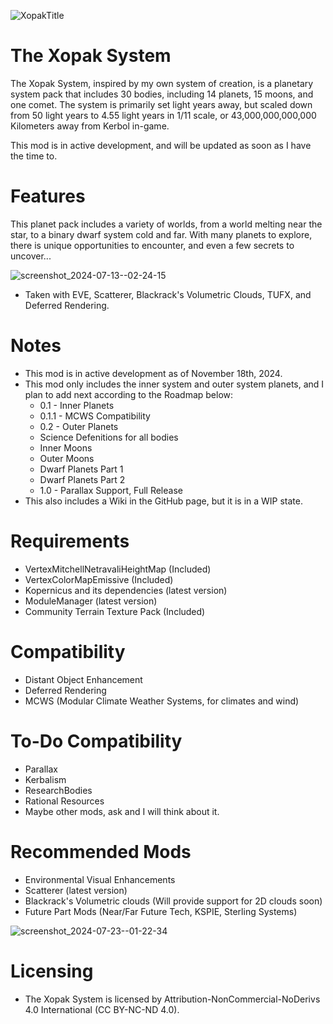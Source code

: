 
![XopakTitle](https://github.com/user-attachments/assets/194775ab-f380-4e03-83e9-f8c57fc2105a)

# The Xopak System
The Xopak System, inspired by my own system of creation, is a planetary system pack that includes 30 bodies, including 14 planets, 15 moons, and one comet. The system is primarily set light years away, but scaled down from 50 light years to 4.55 light years in 1/11 scale, or 43,000,000,000,000 Kilometers away from Kerbol in-game.

This mod is in active development, and will be updated as soon as I have the time to.

# Features
This planet pack includes a variety of worlds, from a world melting near the star, to a binary dwarf system cold and far. With many planets to explore, there is unique opportunities to encounter, and even a few secrets to uncover...

![screenshot_2024-07-13--02-24-15](https://github.com/user-attachments/assets/2adc0e1c-1a1e-40f7-8199-0ddac8e3f097)
- Taken with EVE, Scatterer, Blackrack's Volumetric Clouds, TUFX, and Deferred Rendering.

# Notes
* This mod is in active development as of November 18th, 2024.
* This mod only includes the inner system and outer system planets, and I plan to add next according to the Roadmap below:
  * 0.1 - Inner Planets
  * 0.1.1 - MCWS Compatibility
  * 0.2 - Outer Planets
  *  Science Defenitions for all bodies
  *  Inner Moons
  *  Outer Moons
  *  Dwarf Planets Part 1
  *  Dwarf Planets Part 2
  * 1.0 - Parallax Support, Full Release
* This also includes a Wiki in the GitHub page, but it is in a WIP state.

# Requirements
* VertexMitchellNetravaliHeightMap (Included)
* VertexColorMapEmissive (Included)
* Kopernicus and its dependencies (latest version)
* ModuleManager (latest version)
* Community Terrain Texture Pack (Included)

# Compatibility
* Distant Object Enhancement
* Deferred Rendering
* MCWS (Modular Climate Weather Systems, for climates and wind)

# To-Do Compatibility
* Parallax
* Kerbalism
* ResearchBodies
* Rational Resources
* Maybe other mods, ask and I will think about it.

# Recommended Mods
* Environmental Visual Enhancements
* Scatterer (latest version)
* Blackrack's Volumetric clouds (Will provide support for 2D clouds soon)
* Future Part Mods (Near/Far Future Tech, KSPIE, Sterling Systems)

![screenshot_2024-07-23--01-22-34](https://github.com/user-attachments/assets/e90d9323-4449-49ef-8853-4df5e3f00a29)

# Licensing
* The Xopak System is licensed by Attribution-NonCommercial-NoDerivs 4.0 International (CC BY-NC-ND 4.0).
